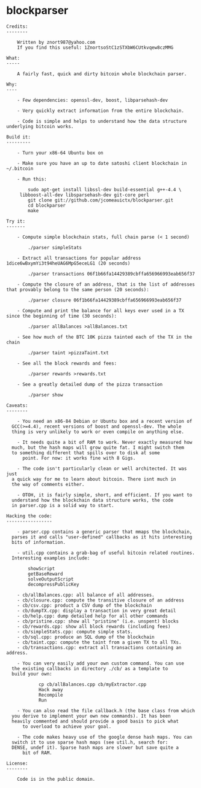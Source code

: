 blockparser
===========

    Credits:
    --------

        Written by znort987@yahoo.com
        If you find this useful: 1ZnortsoStC1zSTXbW6CUtkvqew8czMMG

    What:
    -----

        A fairly fast, quick and dirty bitcoin whole blockchain parser.

    Why:
    ----

        - Few dependencies: openssl-dev, boost, libparsehash-dev

        - Very quickly extract information from the entire blockchain.

        - Code is simple and helps to understand how the data structure underlying bitcoin works.

    Build it:
    ---------

        - Turn your x86-64 Ubuntu box on

        - Make sure you have an up to date satoshi client blockchain in ~/.bitcoin

        - Run this:

            sudo apt-get install libssl-dev build-essential g++-4.4 \
	     libboost-all-dev libsparsehash-dev git-core perl
            git clone git://github.com/jcomeauictx/blockparser.git
            cd blockparser
            make

    Try it:
    -------

        - Compute simple blockchain stats, full chain parse (< 1 second)

            ./parser simpleStats

        - Extract all transactions for popular address 1dice6wBxymYi3t94heUAG6MpG5eceLG1 (20 seconds)

            ./parser transactions 06f1b66fa14429389cbffa656966993eab656f37

        - Compute the closure of an address, that is the list of addresses that provably belong to the same person (20 seconds):

            ./parser closure 06f1b66fa14429389cbffa656966993eab656f37

        - Compute and print the balance for all keys ever used in a TX since the beginning of time (30 seconds):

            ./parser allBalances >allBalances.txt

        - See how much of the BTC 10K pizza tainted each of the TX in the chain

            ./parser taint >pizzaTaint.txt

        - See all the block rewards and fees:

            ./parser rewards >rewards.txt

        - See a greatly detailed dump of the pizza transaction

            ./parser show

    Caveats:
    --------

        - You need an x86-84 Debian or Ubuntu box and a recent version of
	  GCC(>=4.4), recent versions of boost and openssl-dev. The whole
	  thing is very unlikely to work or even compile on anything else.

        - It needs quite a bit of RAM to work. Never exactly measured how
	  much, but the hash maps will grow quite fat. I might switch them
	  to something different that spills over to disk at some
          point. For now: it works fine with 8 Gigs.

        - The code isn't particularly clean or well architected. It was just
	  a quick way for me to learn about bitcoin. There isnt much in
	  the way of comments either.

        - OTOH, it is fairly simple, short, and efficient. If you want to
	  understand how the blockchain data structure works, the code 
	  in parser.cpp is a solid way to start.

    Hacking the code:
    -----------------

        - parser.cpp contains a generic parser that mmaps the blockchain, 
	  parses it and calls "user-defined" callbacks as it hits interesting
	  bits of information.

        - util.cpp contains a grab-bag of useful bitcoin related routines.
	  Interesting examples include:

            showScript
            getBaseReward
            solveOutputScript
            decompressPublicKey

        - cb/allBalances.cpp: all balance of all addresses.
        - cb/closure.cpp: compute the transitive closure of an address
        - cb/csv.cpp: product a CSV dump of the blockchain
        - cb/dumpTX.cpp: display a transaction in very great detail
        - cb/help.cpp: dump detailed help for all other commands
        - cb/pristine.cpp: show all "pristine" (i.e. unspent) blocks
        - cb/rewards.cpp: show all block rewards (including fees)
        - cb/simpleStats.cpp: compute simple stats.
        - cb/sql.cpp: produce an SQL dump of the blockchain
        - cb/taint.cpp: compute the taint from a given TX to all TXs.
        - cb/transactions.cpp: extract all transactions containing an address.

        - You can very easily add your own custom command. You can use
	  the existing callbacks in directory ./cb/ as a template to
	  build your own:

                cp cb/allBalances.cpp cb/myExtractor.cpp
                Hack away
                Recompile
                Run

        - You can also read the file callback.h (the base class from which
	  you derive to implement your own new commands). It has been 
	  heavily commented and should provide a good basis to pick what
          to overload to achieve your goal.

        - The code makes heavy use of the google dense hash maps. You can
	  switch it to use sparse hash maps (see util.h, search for: 
	  DENSE, undef it). Sparse hash maps are slower but save quite a
          bit of RAM.

    License:
    --------

        Code is in the public domain.

